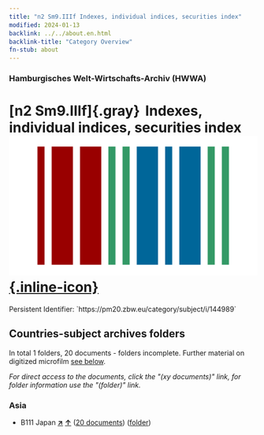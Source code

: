 ```yaml
---
title: "n2 Sm9.IIIf Indexes, individual indices, securities index"
modified: 2024-01-13
backlink: ../../about.en.html
backlink-title: "Category Overview"
fn-stub: about
---
```


### Hamburgisches Welt-Wirtschafts-Archiv (HWWA)

# [n2 Sm9.IIIf]{.gray}&#8201; Indexes, individual indices, securities index &#160; [![Wikidata](/images/Wikidata-logo.svg "Wikidata"){.inline-icon}](http://www.wikidata.org/entity/Q104710429)

<div class="hint">Persistent Identifier: `https://pm20.zbw.eu/category/subject/i/144989`</div>







## Countries-subject archives folders







In total 1 folders, 20 documents - folders incomplete. Further material on digitized microfilm [see below](#filmsections).

_For direct access to the documents, click the "(xy documents)" link, for folder information use the "(folder)" link._



### Asia

- B111 Japan [**&nearr;**](../../../geo/i/141272/about.en.html "Japan (all folders)") [**&uarr;**](../../../geo/about.en.html#B111 "Country category system") (<a href="https://pm20.zbw.eu/iiifview/folder/sh/141272,144989" title="about: Japan : Indexes, individual indices, securities index" target="_blank">20 documents</a>) ([folder](../../../../folder/sh/1412xx/141272/1449xx/144989/about.en.html))



<a id="filmsections" />













